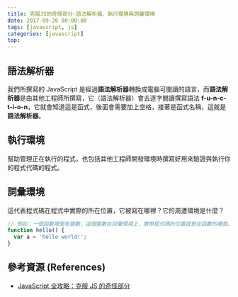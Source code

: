 ```yaml
---
title: 克服JS的奇怪部分-語法解析器、執行環境與詞彙環境
date: 2017-09-26 00:00:00
tags: [javascript, js]
categories: [javascript]
top:
---
```

## 語法解析器
我們所撰寫的 JavaScript 是經過**語法解析器**轉換成電腦可閱讀的語言，而**語法解析器**是由其他工程師所撰寫，它（語法解析器）會去逐字閱讀撰寫語法 **f-u-n-c-t-i-o-n**，它就會知道這是函式，後面會需要加上空格，接著是函式名稱，這就是**語法解析器**。

## 執行環境
幫助管理正在執行的程式，也包括其他工程師開發環境時撰寫好用來驗證與執行你的程式代碼的程式。

## 詞彙環境
這代表程式碼在程式中實際的所在位置，它被寫在哪裡？它的周遭環境是什麼？  
```javascript
// 例如：一個函數裡面有變數，這個變數在詞彙環境上，實際程式碼的位置就是在函數的裡面。
function hello() {
  var a = 'hello world!';
}
```

## 參考資源 (References)
* [JavaScript 全攻略：克服 JS 的奇怪部分](https://www.udemy.com/javascriptjs/learn/v4/overview)